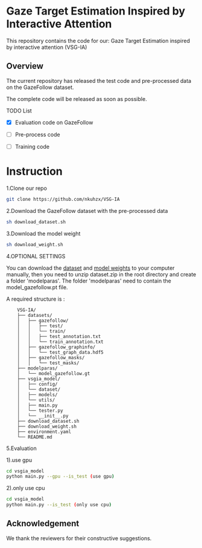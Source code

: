 # Gaze Target Estimation Inspired by Interactive Attention

This repository contains the code for our: Gaze Target Estimation inspired by interactive attention (VSG-IA)


## Overview


The current repository has released the test code and pre-processed data on the GazeFollow dataset. 

The complete code will be released as soon as possible.

TODO List

- [x] Evaluation code on GazeFollow
- [ ] Pre-process code
- [ ] Training code


# Instruction
1.Clone our repo

```bash
git clone https://github.com/nkuhzx/VSG-IA
```

2.Download the GazeFollow dataset with the pre-processed data
```bash
sh download_dataset.sh
```

3.Download the model weight
```bash
sh download_weight.sh
```

4.OPTIONAL SETTINGS

You can download the [dataset](https://drive.google.com/file/d/1Kf93_TfEDdQaeIP3gaxh0DkdP-_zmEu-/view?usp=sharing) and [model weights](https://drive.google.com/file/d/14Mko5h5nb0NPtIr8q6TzfLzySeijZSG-/view?usp=sharing) to your computer manually,
then you need to unzip dataset.zip in the root directory and create a folder 'modelparas'. The folder 'modelparas' need to contain the model_gazefollow.pt file.

A required structure is :

        VSG-IA/
        ├── datasets/
        │   ├── gazefollow/
        │   │   ├── test/
        │   │   └── train/
        │   │   ├── test_annotation.txt
        │   │   └── train_annotation.txt       
        │   ├── gazefollow_graphinfo/
        │   │   └── test_graph_data.hdf5
        │   ├── gazefollow_masks/
        │   │   └── test_masks/
        ├── modelparas/
        │   └── model_gazefollow.gt
        ├── vsgia_model/
        │   ├── config/
        │   └── dataset/
        │   ├── models/
        │   └── utils/        
        │   ├── main.py
        │   └── tester.py
        │   └── __init__.py
        ├── download_dataset.sh
        ├── download_weight.sh
        ├── environment.yaml
        └── README.md
        
5.Evaluation

1).use gpu
```bash
cd vsgia_model
python main.py --gpu --is_test (use gpu)
```

2).only use cpu
```bash
cd vsgia_model
python main.py --is_test (only use cpu)
```

## Acknowledgement
We thank the reviewers for their constructive suggestions.









